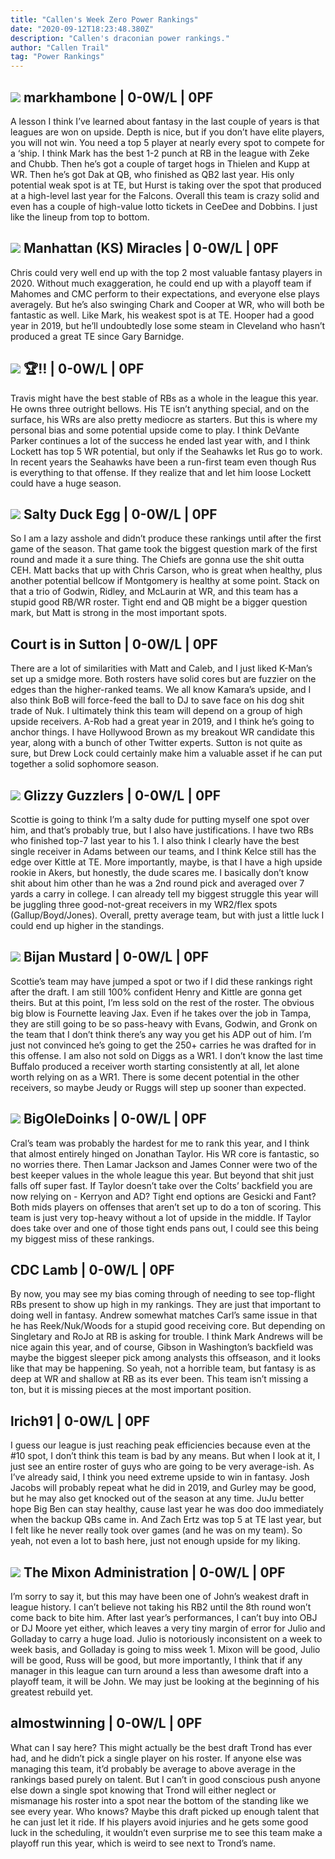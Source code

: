```yaml
---
title: "Callen's Week Zero Power Rankings"
date: "2020-09-12T18:23:48.380Z"
description: "Callen's draconian power rankings."
author: "Callen Trail"
tag: "Power Rankings"
---
```


## <img src="https://dxyip34awyjyf.cloudfront.net/1bac27b3e88d08f050e32b48195acf46-zero-callen" class="sleeper-avatar"/> markhambone | 0-0W/L | 0PF

A lesson I think I’ve learned about fantasy in the last couple of years is that leagues are won on upside. Depth is nice, but if you don’t have elite players, you will not win. You need a top 5 player at nearly every spot to compete for a ‘ship. I think Mark has the best 1-2 punch at RB in the league with Zeke and Chubb. Then he’s got a couple of target hogs in Thielen and Kupp at WR. Then he’s got Dak at QB, who finished as QB2 last year. His only potential weak spot is at TE, but Hurst is taking over the spot that produced at a high-level last year for the Falcons. Overall this team is crazy solid and even has a couple of high-value lotto tickets in CeeDee and Dobbins. I just like the lineup from top to bottom.

## <img src="https://dxyip34awyjyf.cloudfront.net/83296c4221970b26ea4d019a7581d032-zero-callen" class="sleeper-avatar"/> Manhattan (KS) Miracles | 0-0W/L | 0PF

Chris could very well end up with the top 2 most valuable fantasy players in 2020. Without much exaggeration, he could end up with a playoff team if Mahomes and CMC perform to their expectations, and everyone else plays averagely. But he’s also swinging Chark and Cooper at WR, who will both be fantastic as well. Like Mark, his weakest spot is at TE. Hooper had a good year in 2019, but he’ll undoubtedly lose some steam in Cleveland who hasn’t produced a great TE since Gary Barnidge.

## <img src="https://dxyip34awyjyf.cloudfront.net/74fa749fa8b47609e14d12a902511733-zero-callen" class="sleeper-avatar"/> 🏆‼️ | 0-0W/L | 0PF

Travis might have the best stable of RBs as a whole in the league this year. He owns three outright bellows. His TE isn’t anything special, and on the surface, his WRs are also pretty mediocre as starters. But this is where my personal bias and some potential upside come to play. I think DeVante Parker continues a lot of the success he ended last year with, and I think Lockett has top 5 WR potential, but only if the Seahawks let Rus go to work. In recent years the Seahawks have been a run-first team even though Rus is everything to that offense. If they realize that and let him loose Lockett could have a huge season.


## <img src="https://dxyip34awyjyf.cloudfront.net/789fc45ef5e559607eb1259cb67dd520-zero-callen" class="sleeper-avatar"/> Salty Duck Egg | 0-0W/L | 0PF

So I am a lazy asshole and didn’t produce these rankings until after the first game of the season. That game took the biggest question mark of the first round and made it a sure thing. The Chiefs are gonna use the shit outta CEH. Matt backs that up with Chris Carson, who is great when healthy, plus another potential bellcow if Montgomery is healthy at some point. Stack on that a trio of Godwin, Ridley, and McLaurin at WR, and this team has a stupid good RB/WR roster. Tight end and QB might be a bigger question mark, but Matt is strong in the most important spots.

## Court is in Sutton | 0-0W/L | 0PF

There are a lot of similarities with Matt and Caleb, and I just liked K-Man’s set up a smidge more. Both rosters have solid cores but are fuzzier on the edges than the higher-ranked teams. We all know Kamara’s upside, and I also think BoB will force-feed the ball to DJ to save face on his dog shit trade of Nuk. I ultimately think this team will depend on a group of high upside receivers. A-Rob had a great year in 2019, and I think he’s going to anchor things. I have Hollywood Brown as my breakout WR candidate this year, along with a bunch of other Twitter experts. Sutton is not quite as sure, but Drew Lock could certainly make him a valuable asset if he can put together a solid sophomore season.

## <img src="https://dxyip34awyjyf.cloudfront.net/405213591fe488220f2f4f79d9cc28eb-zero-callen" class="sleeper-avatar"/> Glizzy Guzzlers | 0-0W/L | 0PF

Scottie is going to think I’m a salty dude for putting myself one spot over him, and that’s probably true, but I also have justifications. I have two RBs who finished top-7 last year to his 1. I also think I clearly have the best single receiver in Adams between our teams, and I think Kelce still has the edge over Kittle at TE. More importantly, maybe, is that I have a high upside rookie in Akers, but honestly, the dude scares me. I basically don’t know shit about him other than he was a 2nd round pick and averaged over 7 yards a carry in college. I can already tell my biggest struggle this year will be juggling three good-not-great receivers in my WR2/flex spots (Gallup/Boyd/Jones). Overall, pretty average team, but with just a little luck I could end up higher in the standings.

## <img src="https://dxyip34awyjyf.cloudfront.net/49b1d67d6b1562f8ef7d03645a046694-zero-callen" class="sleeper-avatar"/> Bijan Mustard | 0-0W/L | 0PF

Scottie’s team may have jumped a spot or two if I did these rankings right after the draft. I am still 100% confident Henry and Kittle are gonna get theirs. But at this point, I’m less sold on the rest of the roster. The obvious big blow is Fournette leaving Jax. Even if he takes over the job in Tampa, they are still going to be so pass-heavy with Evans, Godwin, and Gronk on the team that I don’t think there’s any way you get his ADP out of him. I’m just not convinced he’s going to get the 250+ carries he was drafted for in this offense. I am also not sold on Diggs as a WR1. I don’t know the last time Buffalo produced a receiver worth starting consistently at all, let alone worth relying on as a WR1. There is some decent potential in the other receivers, so maybe Jeudy or Ruggs will step up sooner than expected.

## <img src="https://dxyip34awyjyf.cloudfront.net/400266e997f2d0857da2c8f2b939fda4-zero-callen" class="sleeper-avatar"/> BigOleDoinks | 0-0W/L | 0PF

Cral’s team was probably the hardest for me to rank this year, and I think that almost entirely hinged on Jonathan Taylor. His WR core is fantastic, so no worries there. Then Lamar Jackson and James Conner were two of the best keeper values in the whole league this year. But beyond that shit just falls off super fast. If Taylor doesn’t take over the Colts’ backfield you are now relying on - Kerryon and AD? Tight end options are Gesicki and Fant? Both mids players on offenses that aren’t set up to do a ton of scoring. This team is just very top-heavy without a lot of upside in the middle. If Taylor does take over and one of those tight ends pans out, I could see this being my biggest miss of these rankings.

## CDC Lamb | 0-0W/L | 0PF

By now, you may see my bias coming through of needing to see top-flight RBs present to show up high in my rankings. They are just that important to doing well in fantasy. Andrew somewhat matches Carl’s same issue in that he has Reek/Nuk/Woods for a stupid good receiving core. But depending on Singletary and RoJo at RB is asking for trouble. I think Mark Andrews will be nice again this year, and of course, Gibson in Washington’s backfield was maybe the biggest sleeper pick among analysts this offseason, and it looks like that may be happening. So yeah, not a horrible team, but fantasy is as deep at WR and shallow at RB as its ever been. This team isn’t missing a ton, but it is missing pieces at the most important position.

## lrich91 | 0-0W/L | 0PF

I guess our league is just reaching peak efficiencies because even at the #10 spot, I don’t think this team is bad by any means. But when I look at it, I just see an entire roster of guys who are going to be very average-ish. As I’ve already said, I think you need extreme upside to win in fantasy. Josh Jacobs will probably repeat what he did in 2019, and Gurley may be good, but he may also get knocked out of the season at any time. JuJu better hope Big Ben can stay healthy, cause last year he was doo doo immediately when the backup QBs came in. And Zach Ertz was top 5 at TE last year, but I felt like he never really took over games (and he was on my team). So yeah, not even a lot to bash here, just not enough upside for my liking.

## <img src="https://dxyip34awyjyf.cloudfront.net/94702f21e95d3aa14c8d671585ae6c58-zero-callen" class="sleeper-avatar"/> The Mixon Administration | 0-0W/L | 0PF

I’m sorry to say it, but this may have been one of John’s weakest draft in league history. I can’t believe not taking his RB2 until the 8th round won’t come back to bite him. After last year’s performances, I can’t buy into OBJ or DJ Moore yet either, which leaves a very tiny margin of error for Julio and Golladay to carry a huge load. Julio is notoriously inconsistent on a week to week basis, and Golladay is going to miss week 1.  Mixon will be good, Julio will be good, Russ will be good, but more importantly, I think that if any manager in this league can turn around a less than awesome draft into a playoff team, it will be John. We may just be looking at the beginning of his greatest rebuild yet.

## almostwinning | 0-0W/L | 0PF

What can I say here? This might actually be the best draft Trond has ever had, and he didn’t pick a single player on his roster. If anyone else was managing this team, it’d probably be average to above average in the rankings based purely on talent. But I can’t in good conscious push anyone else down a single spot knowing that Trond will either neglect or mismanage his roster into a spot near the bottom of the standing like we see every year. Who knows? Maybe this draft picked up enough talent that he can just let it ride. If his players avoid injuries and he gets some good luck in the scheduling, it wouldn’t even surprise me to see this team make a playoff run this year, which is weird to see next to Trond’s name.
